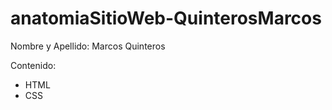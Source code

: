 # anatomiaSitioWeb-QuinterosMarcos

Nombre y Apellido: Marcos Quinteros

Contenido:
  - HTML
  - CSS
